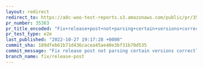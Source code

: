 ```yaml
---
layout: redirect
redirect_to: https://a8c-woo-test-reports.s3.amazonaws.com/public/pr/35363/e2e/index.html
pr_number: 35363
pr_title_encoded: "Fix+release+post+not+parsing+certain+versions+correctly"
pr_test_type: e2e
last_published: "2022-10-27 19:17:28 +0000"
commit_sha: 189dfeb61b71d436cacea45ae40e3bf31b70d535
commit_message: "Fix release post not parsing certain versions correctly"
branch_name: fix/release-post
---
```

